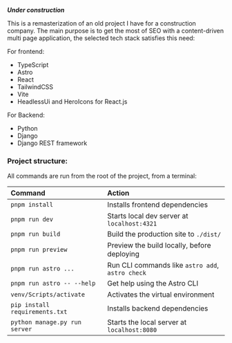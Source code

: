 ***Under construction***

This is a remasterization of an old project I have for a construction company. The main purpose is to get the most of SEO with a content-driven multi page application, the selected tech stack satisfies this need:

For frontend:
- TypeScript
- Astro
- React
- TailwindCSS
- Vite
- HeadlessUi and HeroIcons for React.js

For Backend:
- Python
- Django
- Django REST framework

### Project structure:



All commands are run from the root of the project, from a terminal:

| Command                       | Action                                           |
| :---------------------------- | :----------------------------------------------- |
| `pnpm install`                | Installs frontend dependencies                   |
| `pnpm run dev`                | Starts local dev server at `localhost:4321`      |
| `pnpm run build`              | Build the production site to `./dist/`           |
| `pnpm run preview`            | Preview the build locally, before deploying      |
| `pnpm run astro ...`          | Run CLI commands like `astro add`, `astro check` |
| `pnpm run astro -- --help`    | Get help using the Astro CLI                     |
| `venv/Scripts/activate`       | Activates the virtual environment                |
| `pip install requirements.txt`| Installs backend dependencies                    |
| `python manage.py run server` | Starts the local server at `localhost:8080`      |   



